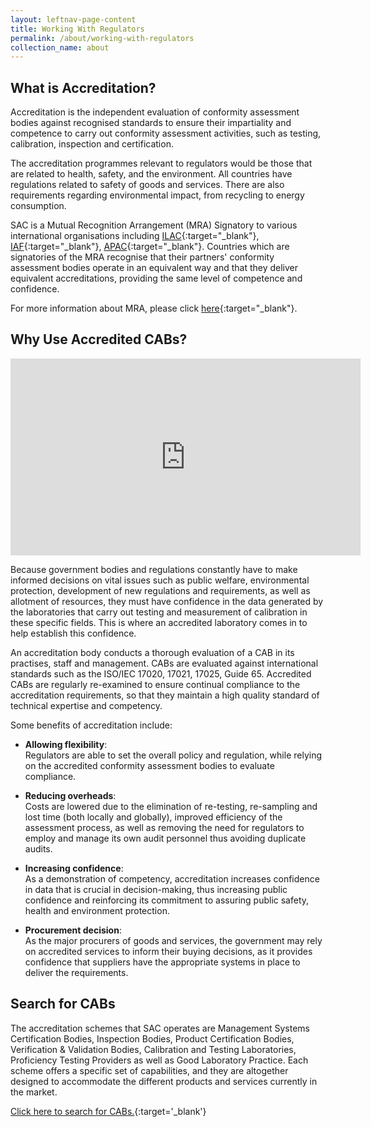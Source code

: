 ```yaml
---
layout: leftnav-page-content
title: Working With Regulators
permalink: /about/working-with-regulators
collection_name: about
---
```


## What is Accreditation?

Accreditation is the independent evaluation of conformity assessment bodies against recognised standards to ensure their impartiality and competence to carry out conformity assessment activities, such as testing, calibration, inspection and certification.

The accreditation programmes relevant to regulators would be those that are related to health, safety, and the environment. All countries have regulations related to safety of goods and services. There are also requirements regarding environmental impact, from recycling to energy consumption.

SAC is a Mutual Recognition Arrangement (MRA) Signatory to various international organisations including [ILAC](https://ilac.org/){:target="_blank"}, [IAF](https://www.iaf.nu/){:target="_blank"}, [APAC](https://www.apac-accreditation.org/){:target="_blank"}. Countries which are signatories of the MRA recognise that their partners' conformity assessment bodies operate in an equivalent way and that they deliver equivalent accreditations, providing the same level of competence and confidence.

For more information about MRA, please click [here](/about/collaborations-and-recognitions/mutual-recognition-arrangement){:target="_blank"}.

## Why Use Accredited CABs?

<div class="bp-youtube">
      <iframe width="560" height="315" src="https://www.youtube.com/embed/4bbuKr3lweQ" frameborder="0" allow="autoplay; encrypted-media" allowfullscreen></iframe>
</div>

Because government bodies and regulations constantly have to make informed decisions on vital issues such as public welfare, environmental protection, development of new regulations and requirements, as well as allotment of resources, they must have confidence in the data generated by the laboratories that carry out testing and measurement of calibration in these specific fields. This is where an accredited laboratory comes in to help establish this confidence.

An accreditation body conducts a thorough evaluation of a CAB in its practises, staff and management. CABs are evaluated against international standards such as the ISO/IEC 17020, 17021, 17025, Guide 65. Accredited CABs are regularly re-examined to ensure continual compliance to the accreditation requirements, so that they maintain a high quality standard of technical expertise and competency.

Some benefits of accreditation include:

* **Allowing flexibility**:  
Regulators are able to set the overall policy and regulation, while relying on the accredited conformity assessment bodies to evaluate compliance.
 
* **Reducing overheads**:  
Costs are lowered due to the elimination of re-testing, re-sampling and lost time (both locally and globally), improved efficiency of the assessment process, as well as removing the need for regulators to employ and manage its own audit personnel thus avoiding duplicate audits.

* **Increasing confidence**:  
As a demonstration of competency, accreditation increases confidence in data that is crucial in decision-making, thus increasing public confidence and reinforcing its commitment to assuring public safety, health and environment protection.
 
* **Procurement decision**:  
As the major procurers of goods and services, the government may rely on accredited services to inform their buying decisions, as it provides confidence that suppliers have the appropriate systems in place to deliver the requirements.

## Search for CABs

The accreditation schemes that SAC operates are Management Systems Certification Bodies, Inspection Bodies, Product Certification Bodies, Verification & Validation Bodies, Calibration and Testing Laboratories, Proficiency Testing Providers as well as Good Laboratory Practice. Each scheme offers a specific set of capabilities, and they are altogether designed to accommodate the different products and services currently in the market.

[Click here to search for CABs.](https://www.sac-accreditation.gov.sg/cab/acab/Pages/search_acab.aspx){:target='_blank'}
